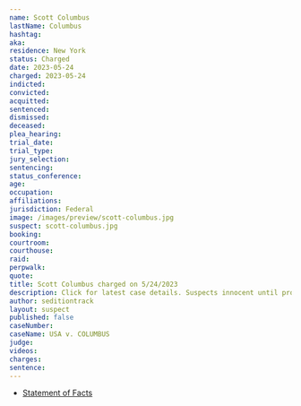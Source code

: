 ```yaml
---
name: Scott Columbus
lastName: Columbus
hashtag: 
aka:
residence: New York
status: Charged
date: 2023-05-24
charged: 2023-05-24
indicted:
convicted:
acquitted:
sentenced:
dismissed:
deceased:
plea_hearing:
trial_date:
trial_type:
jury_selection:
sentencing:
status_conference:
age:
occupation:
affiliations:
jurisdiction: Federal
image: /images/preview/scott-columbus.jpg
suspect: scott-columbus.jpg
booking:
courtroom:
courthouse:
raid:
perpwalk:
quote:
title: Scott Columbus charged on 5/24/2023
description: Click for latest case details. Suspects innocent until proven guilty.
author: seditiontrack
layout: suspect
published: false
caseNumber: 
caseName: USA v. COLUMBUS
judge:
videos:
charges:
sentence:
---
```

- [Statement of Facts](https://storage.courtlistener.com/recap/gov.uscourts.dcd.255767/gov.uscourts.dcd.255767.1.1.pdf)

